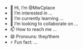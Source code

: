 - 👋 Hi, I’m @MwCplace
- 👀 I’m interested in ...
- 🌱 I’m currently learning ...
- 💞️ I’m looking to collaborate on ...
- 📫 How to reach me ...
- 😄 Pronouns: they/them
- ⚡ Fun fact: ...

<!---
MwCplace/MwCplace is a ✨ special ✨ repository because its `README.md` (this file) appears on your GitHub profile.
You can click the Preview link to take a look at your changes.
--->

